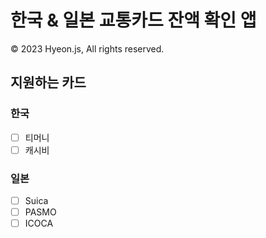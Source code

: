 # 한국 & 일본 교통카드 잔액 확인 앱
© 2023 Hyeon.js, All rights reserved.

## 지원하는 카드
### 한국
 - [ ] 티머니
 - [ ] 캐시비
### 일본
 - [ ] Suica
 - [ ] PASMO
 - [ ] ICOCA
